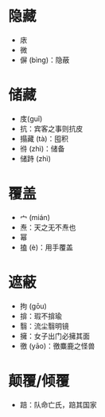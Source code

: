 # 隐藏
* 庡
* 微
* 偋 (bìng)：隐蔽
# 储藏
* 庋(guǐ)
* 抗：宾客之事则抗皮
* 搨藏 (tà)：囤积
* 㣥 (zhì)：储备
* 储跱 (zhì)
# 覆盖
* 宀 (mián)
* 焘：天之无不焘也
* 幂
* 搕 (è)：用手覆盖
# 遮蔽
* 拘 (gōu)
* 揜：瑕不揜瑜
* 翳：流尘翳明镜
* 擁：女子出门必擁其面
* 徼 (yāo)：徼麋鹿之怪兽
# 颠覆/倾覆
* 踣：队命亡氏，踣其国家